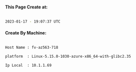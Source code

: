 
   
#### This Page Create at:

```bash

2023-01-17 - 19:07:37 UTC

```

#### Create By Machine:

```bash

Host Name : fv-az563-718

platform  : Linux-5.15.0-1030-azure-x86_64-with-glibc2.35

Ip Local  : 10.1.1.69

```

